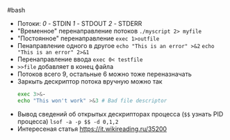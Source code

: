 #bash 

- Потоки:
	*0* - STDIN
	*1* - STDOUT
	*2* - STDERR
- "Временное" перенаправление потоков
	`./myscript 2> myfile`
- "Постоянное" перенаправление
	`exec 1>outfile`
- Пенаправление одного в другое
	`echo "This is an error" >&2`
	`echo "This is an error" 2>&1`
- Перенаправление ввода
	`exec 0< testfile`
- `>>file` добавляет в конец файла
- Потоков всего 9, остальные 6 можно тоже переназначать
- Заркыть дескриптор потока вручную можно так
	``` bash
	exec 3>&-
	echo "This won't work" >&3 # Bad file descriptor
	```
- Вывод сведений об открытых дескрипторах процесса (`$$` узнать PID процесса)
	`lsof -a -p $$ -d 0,1,2`
- Интересеная статья https://it.wikireading.ru/35200